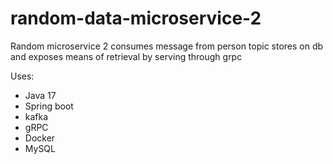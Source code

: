 # random-data-microservice-2

Random microservice 2 consumes message from person topic stores on db and exposes means of retrieval by serving through  grpc

Uses:
- Java 17
- Spring boot
- kafka
- gRPC
- Docker
- MySQL
